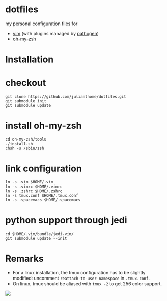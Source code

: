 # dotfiles

my personal configuration files for
- [vim](http://www.vim.org/) (with plugins managed by [pathogen](https://github.com/tpope/vim-pathogen))
- [oh-my-zsh](https://github.com/robbyrussell/oh-my-zsh)

# Installation

# checkout
```
git clone https://github.com/julianthome/dotfiles.git
git submodule init
git submodule update
```

# install oh-my-zsh
```
cd oh-my-zsh/tools
./install.sh
chsh -s /sbin/zsh
```

# link configuration
```
ln -s .vim $HOME/.vim
ln -s .vimrc $HOME/.vimrc
ln -s .zshrc $HOME/.zshrc
ln -s tmux.conf $HOME/.tmux.conf
ln -s .spacemacs $HOME/.spacemacs
```

# python support through jedi
```
cd $HOME/.vim/bundle/jedi-vim/
git submodule update --init
```


# Remarks

* For a linux installation, the tmux configuration has
to be slightly modified: uncomment `reattach-to-user-namespace` in `.tmux.conf`.
* On linux, tmux should be aliased with `tmux -2` to get 256 color support.

![](https://www.dropbox.com/s/nyx0dfxxvaz1s3o/tmuxvimzsh.png?dl=1)
